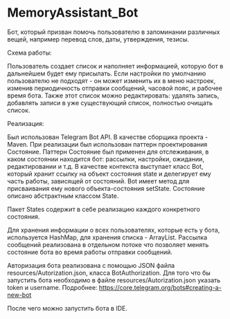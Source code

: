 # MemoryAssistant_Bot

Бот, который призван помочь пользователю в запоминании различных вещей, например перевод слов, даты, утверждения, тезисы.

Схема работы: 

Пользователь создает список и наполняет информацией, которую бот в дальнейшем будет ему присылать. 
Если настройки по умолчанию пользователю не подходят - он может изменить их в меню настроек, изменив периодичность отправки сообщений, часовой пояс, и рабочее время бота. 
Также этот список можно редактировать: удалять запись, добавлять записи в уже существующий список, полностью очищать список. 

Реализация:

Был использован Telegram Bot API. В качестве сборщика проекта - Maven.
При реализации был использован паттерн проектирования Состояние.
Паттерн Состояние был применен для отслеживания, в каком состоянии находится бот: рассылки, настройки, ожидании, редактировании и т.д.
В качестве контекста выступает класс Bot, который хранит ссылку на объект состояния state и делегирует ему часть работы, зависящей от состояний. Bot имеет метод для присваивания ему нового объекта-состояния setState.
Состояние описано абстрактным классом State. 

Пакет States содержит в себе реализацию каждого конкретного состояния. 

Для хранения информации о всех пользователях, которые есть у бота, используется HashMap, для хранения списка - ArrayList.
Рассылка сообщений реализована в отдельном потоке что позволяет менять состояние бота во время работы отправки сообщений.

Авторизация бота реализована с помощью JSON файла resources/Autorization.json, класса BotAuthorization.
Для того что бы запустить бота необходимо в файле resources/Autorization.json указать token и username. Подробнее:
https://core.telegram.org/bots#creating-a-new-bot

После чего можно запустить бота в IDE.
